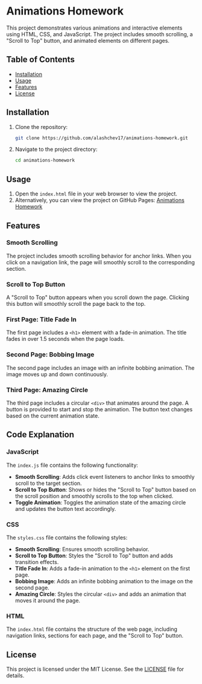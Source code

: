 # Animations Homework

This project demonstrates various animations and interactive elements using HTML, CSS, and JavaScript. The project includes smooth scrolling, a "Scroll to Top" button, and animated elements on different pages.

## Table of Contents

- [Installation](#installation)
- [Usage](#usage)
- [Features](#features)
- [License](#license)

## Installation

1. Clone the repository:
   ```bash
   git clone https://github.com/alashchev17/animations-homework.git
   ```
2. Navigate to the project directory:
   ```bash
   cd animations-homework
   ```

## Usage

1. Open the `index.html` file in your web browser to view the project.
2. Alternatively, you can view the project on GitHub Pages: [Animations Homework](https://alashchev17.github.io/animations-homework/)

## Features

### Smooth Scrolling

The project includes smooth scrolling behavior for anchor links. When you click on a navigation link, the page will smoothly scroll to the corresponding section.

### Scroll to Top Button

A "Scroll to Top" button appears when you scroll down the page. Clicking this button will smoothly scroll the page back to the top.

### First Page: Title Fade In

The first page includes a `<h1>` element with a fade-in animation. The title fades in over 1.5 seconds when the page loads.

### Second Page: Bobbing Image

The second page includes an image with an infinite bobbing animation. The image moves up and down continuously.

### Third Page: Amazing Circle

The third page includes a circular `<div>` that animates around the page. A button is provided to start and stop the animation. The button text changes based on the current animation state.

## Code Explanation

### JavaScript

The `index.js` file contains the following functionality:

- **Smooth Scrolling**: Adds click event listeners to anchor links to smoothly scroll to the target section.
- **Scroll to Top Button**: Shows or hides the "Scroll to Top" button based on the scroll position and smoothly scrolls to the top when clicked.
- **Toggle Animation**: Toggles the animation state of the amazing circle and updates the button text accordingly.

### CSS

The `styles.css` file contains the following styles:

- **Smooth Scrolling**: Ensures smooth scrolling behavior.
- **Scroll to Top Button**: Styles the "Scroll to Top" button and adds transition effects.
- **Title Fade In**: Adds a fade-in animation to the `<h1>` element on the first page.
- **Bobbing Image**: Adds an infinite bobbing animation to the image on the second page.
- **Amazing Circle**: Styles the circular `<div>` and adds an animation that moves it around the page.

### HTML

The `index.html` file contains the structure of the web page, including navigation links, sections for each page, and the "Scroll to Top" button.

## License

This project is licensed under the MIT License. See the [LICENSE](LICENSE.md) file for details.

